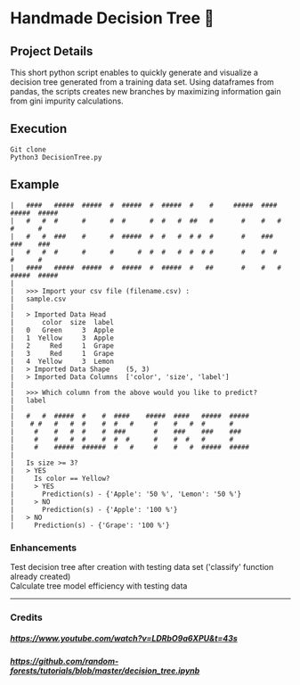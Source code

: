 # Handmade Decision Tree :herb:

## Project Details
This short python script enables to quickly generate and visualize a decision tree generated from a training data set. Using dataframes from pandas, the scripts creates new branches by maximizing information gain from gini impurity calculations.

## Execution
    Git clone
    Python3 DecisionTree.py

## Example
    |   ####   #####  #####  #  #####  #  #####  #    #     #####  ####   #####  #####
    |   #   #  #      #      #  #      #  #   #  ##   #       #    #   #  #      #
    |   #   #  ###    #      #  #####  #  #   #  # #  #       #    ###    ###    ###
    |   #   #  #      #      #      #  #  #   #  #  # #       #    #  #   #      #
    |   ####   #####  #####  #  #####  #  #####  #   ##       #    #   #  #####  #####
    |
    |   >>> Import your csv file (filename.csv) :
    |   sample.csv
    |
    |   > Imported Data Head
    |       color  size  label
    |   0   Green     3  Apple
    |   1  Yellow     3  Apple
    |   2     Red     1  Grape
    |   3     Red     1  Grape
    |   4  Yellow     3  Lemon
    |   > Imported Data Shape    (5, 3)
    |   > Imported Data Columns  ['color', 'size', 'label']
    |  
    |   >>> Which column from the above would you like to predict?
    |   label
    |
    |   #   #  #####  #    #  ####    #####  ####   #####  #####
    |    # #   #   #  #    #  #   #     #    #   #  #      #
    |     #    #   #  #    #  ###       #    ###    ###    ###
    |     #    #   #  #    #  #  #      #    #  #   #      #
    |     #    #####  ######  #   #     #    #   #  #####  #####
    |
    |   Is size >= 3?
    |   > YES
    |     Is color == Yellow?
    |     > YES
    |       Prediction(s) - {'Apple': '50 %', 'Lemon': '50 %'}
    |     > NO
    |       Prediction(s) - {'Apple': '100 %'}
    |   > NO
    |     Prediction(s) - {'Grape': '100 %'}

### Enhancements
Test decision tree after creation with testing data set ('classify' function already created)   
Calculate tree model efficiency with testing data   

******

### Credits
##### https://www.youtube.com/watch?v=LDRbO9a6XPU&t=43s   
##### https://github.com/random-forests/tutorials/blob/master/decision_tree.ipynb   
